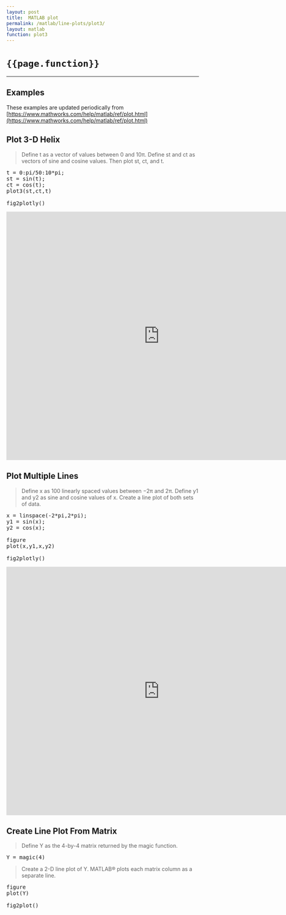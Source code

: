 ```yaml
---
layout: post
title:  MATLAB plot
permalink: /matlab/line-plots/plot3/
layout: matlab
function: plot3
---
```


# `{{page.function}}`

***

## Examples

These examples are updated periodically from [https://www.mathworks.com/help/matlab/ref/plot.html](https://www.mathworks.com/help/matlab/ref/plot.html)

<!--------------------- EXAMPLE BREAK ------------------------->
## Plot 3-D Helix

> Define t as a vector of values between 0 and 10π. Define st and ct as vectors of sine and cosine values. Then plot st, ct, and t.

<pre class="mcode">
t = 0:pi/50:10*pi;
st = sin(t);
ct = cos(t);
plot3(st,ct,t)

fig2plotly()
</pre>

<iframe 
  scrolling="no" 
  margin="none" 
  padding="none" 
  seamless=seamless 
  height="650" 
  frameBorder="0"
  style="border:0"
  src="https://chart-studio.plotly.com/~jackp/18778.embed" 
  width="800">
</iframe>

<!--------------------- EXAMPLE BREAK ------------------------->
## Plot Multiple Lines

> Define x as 100 linearly spaced values between −2π and 2π. Define y1 and y2 as sine and cosine values of x. Create a line plot of both sets of data.

<pre class="mcode">
x = linspace(-2*pi,2*pi);
y1 = sin(x);
y2 = cos(x);

figure
plot(x,y1,x,y2)

fig2plotly()
</pre>

<iframe 
  scrolling="no" 
  margin="none" 
  padding="none" 
  seamless=seamless 
  height="650" 
  frameBorder="0"
  style="border:0"
  src="https://chart-studio.plotly.com/~jackp/18774.embed" 
  width="800">
</iframe>

<!--------------------- EXAMPLE BREAK ------------------------->
## Create Line Plot From Matrix

> Define Y as the 4-by-4 matrix returned by the magic function.

<pre class="mcode">
Y = magic(4)
</pre>

> Create a 2-D line plot of Y. MATLAB® plots each matrix column as a separate line.

<pre class="mcode">
figure
plot(Y)

fig2plot()
</pre>



